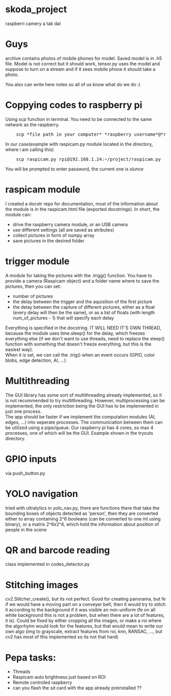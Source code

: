 # skoda_project
raspberri camery a tak dal

# Guys 
archive contains photos of mobile phones for model. Saved model is in .h5 file. Model is not correct but it should work, tensor.py uses the model and suppose to turn on a stream and if it sees mobile phone it should take a photo. 

You also can write here notes so all of us know what do we do :)

# Coppying codes to raspberry pi
 
Using *scp* function in terminal. You need to be connected to the same network as the raspberry. <br/>
<pre>
    scp *file path in your computer* *raspberry_username*@*raspberry_IP_address*:~/*path in raspberry*
</pre>
In our case(example with raspicam.py module located in the directory, where i am calling this)
<pre>
    scp raspicam.py rpi@192.168.1.24:~/project/raspicam.py
</pre>
You will be prompted to enter password, the current one is *slunce*


# raspicam module
I created a docstr repo for documentation, most of the information about the module is in the raspicam.html file (exported docstrings). In short, the module can:
- drive the raspberry camera module, or an USB camera
- use different settings (all are saved as atributes)
- collect pictures in form of numpy array
- save pictures in the desired folder

# trigger module
A module for taking the pictures with the .trigg() function. You have to provide a camera (Raspicam object) and a folder name where to save the pictures, then you can set:
- number of pictures
- the delay between the trigger and the aquisition of the first picture
- the delay between the capture of different pictures, either as a float (every delay will then be the same), or as a list of floats (with length num_of_pictures - 1) that will specify each delay

Everything is specified in the docstring. 
IT WILL NEED IT'S OWN THREAD, because the module uses time.sleep() for the delay, which freezes everything else (if we don't want to use threads, need to replace the sleep() function with something that doesn't freeze everything, but this is the easiest way). <br />
When it is set, we can call the .trig() when an event occurs (GPIO, color blobs, edge detection, AI, ...)

# Multithreading
The GUI library has some sort of multithreading already implemented, so it is not recommended to try multithreading. However, multiprocessing can be implemented, the only restriction being the GUI has to be implemented in just one process.<br /> 
The app should be faster if we implement the computation modules (AI, edges, ...) into seperate processes. The communication between them can be utilized using a pipe/queue. Our raspberry pi has 4 cores, so max 4 processes, one of which will be the GUI.
Example shown in the tryouts directory. 

# GPIO inputs
via push_button.py

# YOLO navigation
tried with ultralytics in yolo_nav.py, there are functions there that take the bounding boxes of objects detected as 'person', then they are converted either to array containing 2^6 booleans (can be converted to one int using binary), or a matrix 2^6x2^4, which hold the information about position of people in the scene

# QR and barcode reading 
class implemented in codes_detector.py

# Stitching images
cv2.Stitcher_create(), but its not perfect. Good for creating panorama, but fe if we would have a moving part on a conveyer belt, then it would try to stitch it according to the background if it was visible an non-uniform (fe on all white background this is not a problem, but when there are a lot of features, it is). Could be fixed by either cropping all the images, or make a roi where the algorhytm would look for the features, but that would mean to write our own algo (img to grayscale, extract features from roi, knn, RANSAC, ..., but cv2 has most of this implemented so its not that hard)

# Pepa tasks:
- Threads
- Raspicam auto brightness just based on ROI
- Remote controled raspberry
- can you flash the sd card with the app already preinstalled ??
